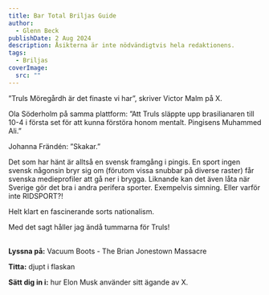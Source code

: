 ```yaml
---
title: Bar Total Briljas Guide
author:
  - Glenn Beck
publishDate: 2 Aug 2024
description: Åsikterna är inte nödvändigtvis hela redaktionens.
tags:
  - Briljas
coverImage:
  src: ""
---
```

”Truls Möregårdh är det finaste vi har”, skriver Victor Malm på X.

Ola Söderholm på samma plattform: ”Att Truls släppte upp brasilianaren till 10-4 i första set för att kunna förstöra honom mentalt. Pingisens Muhammed Ali.”

Johanna Frändén: ”Skakar.”

Det som har hänt är alltså en svensk framgång i pingis. En sport ingen svensk någonsin bryr sig om (förutom vissa snubbar på diverse raster) får svenska medieprofiler att gå ner i brygga. Liknande kan det även låta när Sverige gör det bra i andra perifera sporter. Exempelvis simning. Eller varför inte RIDSPORT?!

Helt klart en fascinerande sorts nationalism. 

Med det sagt håller jag ändå tummarna för Truls!

\
**Lyssna på:** Vacuum Boots - The Brian Jonestown Massacre

**Titta:** djupt i flaskan 

**Sätt dig in i:** hur Elon Musk använder sitt ägande av X.
